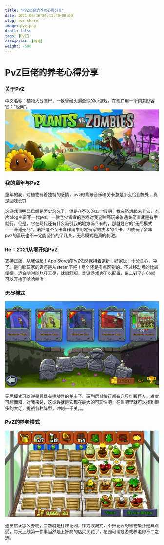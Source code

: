 ```yaml
---
title: "PvZ巨佬的养老心得分享"
date: 2021-06-16T20:11:40+08:00
slug: pvz-share
image: pvz.png
draft: false
tags: [PvZ]
categories: [随笔]
weight: -500
---
```


# PvZ巨佬的养老心得分享

### 关于PvZ

中文名称：植物大战僵尸，一款曾经火遍全球的小游戏。在现在用一个词来形容它：“经典”。![](pvz.jpg)

### 我的童年与PvZ

童年的我，对植物有着独特的感情，pvz的背景音乐和关卡总是那么恰到好处，真是回味无穷

这游戏很明显已经是历史悠久了，但是在不久的五一假期，我突然想起来了它，本片blog主要写一代pvz，一款老少皆宜的游戏对我这种高玩来说通关简直就是有手就行，但是，它在现代还有什么吸引我的地方吗？有的，那就是它的“无尽模式——泳池无尽”，我把这个关卡当作用来判定玩家的技术的关卡，即使玩了多年pvz的高玩也不一定能坚持的了几关，无尽模式是真的刺激。

### Re：2021从零开始PvZ

支持正版，从我做起！App Store的PvZ依然保持着更新！好家伙！十分良心，冲了。是电脑玩家的话还是从steam下吧！两个还是有点区别的。不过移动版的比较便捷，适合随时随地肝无尽，就很舒服，关键游戏也不吃配置，带上钉子户6s就可以开撸了哈哈哈哈

### 无尽模式

![](pvzmode.png)

无尽模式可以说是最具有挑战性的关卡了，玩到后期每行都有几只红眼巨人，难度可想而知，对我来说，这或许就是它现在最大的可玩性吧，在贴吧里就可以找到很多的大佬，挑战各种阵型，冲刺一千关。。。

### PvZ的养老模式

![](pvzpark.png)

通关后该怎么办呢，当然就是打理花园，作为收藏党，不把花园的植物集齐是真难受，每天上线第一件事当然是上奸商的店买买花了，花园可谓是游戏养老的不二之选。
